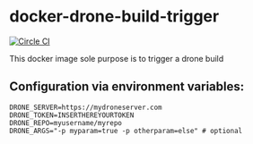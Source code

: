 
# docker-drone-build-trigger

[![Circle CI](https://circleci.com/gh/eyenx/docker-drone-build-trigger.svg?style=svg)](https://circleci.com/gh/eyenx/docker-drone-build-trigger)

This docker image sole purpose is to trigger a drone build

## Configuration via environment variables:

```
DRONE_SERVER=https://mydroneserver.com
DRONE_TOKEN=INSERTHEREYOURTOKEN
DRONE_REPO=myusername/myrepo
DRONE_ARGS="-p myparam=true -p otherparam=else" # optional
```
